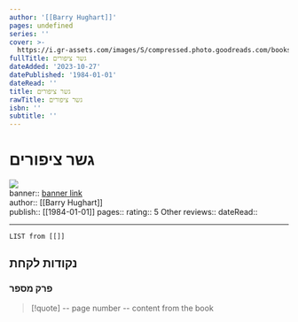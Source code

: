 ```yaml
---
author: '[[Barry Hughart]]'
pages: undefined
series: ''
cover: >-
  https://i.gr-assets.com/images/S/compressed.photo.goodreads.com/books/1562571509l/51178973._SX318_SY475_.jpg
fullTitle: גשר ציפורים
dateAdded: '2023-10-27'
datePublished: '1984-01-01'
dateRead: ''
title: גשר ציפורים
rawTitle: גשר ציפורים
isbn: ''
subtitle: ''
---
```

# גשר ציפורים

![](https:&#x2F;&#x2F;i.gr-assets.com&#x2F;images&#x2F;S&#x2F;compressed.photo.goodreads.com&#x2F;books&#x2F;1562571509l&#x2F;51178973._SX318_SY475_.jpg)  
banner:: [banner link](https:&#x2F;&#x2F;i.gr-assets.com&#x2F;images&#x2F;S&#x2F;compressed.photo.goodreads.com&#x2F;books&#x2F;1562571509l&#x2F;51178973._SX318_SY475_.jpg)  
author:: [[Barry Hughart]]  
publish:: [[1984-01-01]]
pages:: 
rating:: 5 
Other reviews:: 
dateRead:: 

<hr  style="clear:both"/>



```dataview
LIST from [[]]
```

## נקודות לקחת 

### פרק מספר
> [!quote] -- page number -- 
>  content from the book




```